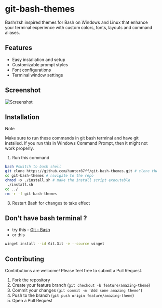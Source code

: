 # git-bash-themes

Bash/zsh inspired themes for Bash on Windows and Linux that enhance your terminal experience with custom colors, fonts, layouts and command aliases.

## Features
- Easy installation and setup
- Customizable prompt styles
- Font configurations
- Terminal window settings

## Screenshot
![Screenshot](https://github.com/user-attachments/assets/9c7f300c-cb45-4584-8d9a-d760ea8d0607)



## Installation
 > [!NOTE]
 > Make sure to run these commands in git bash terminal and have git installed. If you run this in Windows Command Prompt, then it  might not work properly.

1. Run this command
```bash
bash #switch to bash shell
git clone https://github.com/hunter87ff/git-bash-themes.git # clone the repo
cd git-bash-themes # navigate to the repo
chmod +x ./install.sh # make the install script executable
 ./install.sh 
cd ../
rm -r -f git-bash-themes 
```

3. Restart Bash for changes to take effect

## Don't have bash terminal ?
- try this -
[Git - Bash](https://git-scm.com/downloads/win)
- or this 
```sh
winget install --id Git.Git -e --source winget
```


## Contributing

Contributions are welcome! Please feel free to submit a Pull Request.

1. Fork the repository
2. Create your feature branch (`git checkout -b feature/amazing-theme`)
3. Commit your changes (`git commit -m 'Add some amazing theme'`)
4. Push to the branch (`git push origin feature/amazing-theme`)
5. Open a Pull Request


